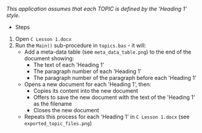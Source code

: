 *This application assumes that each TOPIC is defined by the 'Heading 1' style.*

- Steps
1. Open `C Lesson 1.docx`
2. Run the `Main()` sub-procedure in `topics.bas` - it will:
   * Add a meta-data table (see `meta_data_table.png`) to the end of the document showing:
     *  The text of each 'Heading 1'
     *  The paragraph number of each 'Heading 1'
     *  The paragraph number of the paragraph before each 'Heading 1'
   * Opens a new document for each 'Heading 1', then:
     * Copies its content into the new document
     * Offers to save the new document with the text of the 'Heading 1' as the filename
     * Closes the new document
   * Repeats this process for each 'Heading 1' in `C Lesson 1.docx` (see `exported_topic_files.png`)
